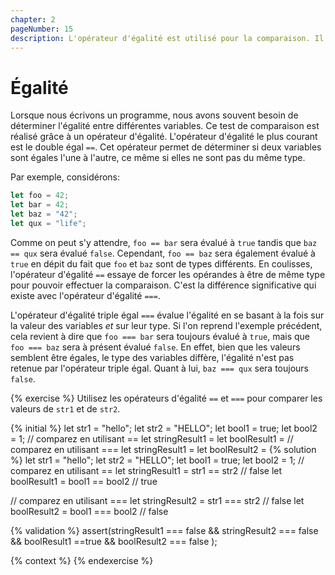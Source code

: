 ```yaml
---
chapter: 2
pageNumber: 15
description: L'opérateur d'égalité est utilisé pour la comparaison. Il permet de déterminer si deux variables sont égales, même si celle-ci ne sont pas du même type.
---
```


# Égalité

Lorsque nous écrivons un programme, nous avons souvent besoin de déterminer l'égalité entre différentes variables. Ce test de comparaison est réalisé grâce à un opérateur d'égalité. L'opérateur d'égalité le plus courant est le double égal `==`. Cet opérateur permet de déterminer si deux variables sont égales l'une à l'autre, ce même si elles ne sont pas du même type.

Par exemple, considérons:

```javascript
let foo = 42;
let bar = 42;
let baz = "42";
let qux = "life";
```

Comme on peut s'y attendre, `foo == bar` sera évalué à `true` tandis que `baz == qux` sera évalué `false`. Cependant, `foo == baz` sera également évalué à `true` en dépit du fait que `foo` et `baz` sont de types différents. En coulisses, l'opérateur d'égalité `==` essaye de forcer les opérandes à être de même type pour pouvoir effectuer la comparaison. C'est la différence significative qui existe avec l'opérateur d'égalité `===`.

L'opérateur d'égalité triple égal `===` évalue l'égalité en se basant à la fois sur la valeur des variables _et_ sur leur type. Si l'on reprend l'exemple précédent, cela revient à dire que `foo === bar` sera toujours évalué à `true`, mais que `foo === baz` sera à présent évalué `false`. En effet, bien que les valeurs semblent être égales, le type des variables diffère, l'égalité n'est pas retenue par l'opérateur triple égal. Quant à lui, `baz === qux` sera toujours `false`.

{% exercise %}
Utilisez les opérateurs d'égalité `==` et `===` pour comparer les valeurs de `str1` et de `str2`.

{% initial %}
let str1 = "hello";
let str2 = "HELLO";
let bool1 = true;
let bool2 = 1;
// comparez en utilisant ==
let stringResult1 =
let boolResult1 =
// comparez en utilisant ===
let stringResult1 =
let boolResult2 =
{% solution %}
let str1 = "hello";
let str2 = "HELLO";
let bool1 = true;
let bool2 = 1;
// comparez en utilisant ==
let stringResult1 = str1 == str2 // false
let boolResult1 = bool1 == bool2 // true

// comparez en utilisant ===
let stringResult2 = str1 === str2 // false
let boolResult2 = bool1 === bool2 // false

{% validation %}
assert(stringResult1 === false && stringResult2 === false && boolResult1 ==true && boolResult2 === false );

{% context %}
{% endexercise %}
